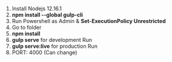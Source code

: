 1. Install Nodejs 12.16.1
2. **npm install --global gulp-cli**
3. Run Powershell as Admin & **Set-ExecutionPolicy Unrestricted**
4. Go to folder
5. **npm install**
6. **gulp serve** for development Run
7. **gulp serve:live** for production Run
8. PORT: 4000 (Can change)
